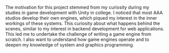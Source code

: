 The motivation for this project stemmed from my curiosity during my studies in game development with Unity in college. I noticed that most AAA studios develop their own engines, which piqued my interest in the inner workings of these systems. This curiosity about what happens behind the scenes, similar to my interest in backend development for web applications. This led me to undertake the challenge of writing a game engine from scratch. I also want to understand how game engines operate and to deepen my knowledge of system and graphics programming.
